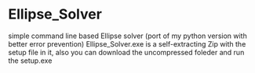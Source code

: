 # Ellipse_Solver
simple command line based Ellipse solver (port of my python version with better error prevention)
Ellipse_Solver.exe is a self-extracting Zip with the setup file in it, also you can download the uncompressed foleder and run the setup.exe
